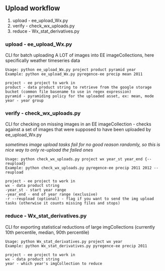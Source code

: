 ## Upload workflow

1. upload - ee_upload_Wx.py
2. verify - check_wx_uploads.py
3. reduce - Wx_stat_derivatives.py

### upload - ee_upload_Wx.py

CLI for batch uploading A LOT of images into EE imageCollections, here specifically weather timeseries data
    
    Usage: python ee_upload_Wx.py project product pyramid year
    Example: python ee_upload_Wx.py pyregence-ee precip mean 2011

    project - ee project to work in
    product - data product string to retrieve from the google storage bucket (common file basename to use in regex expression)
    pyramid - pyramiding policy for the uploaded asset, ex: mean, mode
    year - year group


### verify - check_wx_uploads.py

CLI for checking on missing images in an EE imageCollection - checks against a set of images that were supposed to have been uploaded by ee_upload_Wx.py

*sometimes image upload tasks fail for no good reason randomly, so this is nice way to only re-upload the failed ones*

    Usage: python check_wx_uploads.py project wx year_st year_end {--reupload}
    Example: python check_wx_uploads.py pyregence-ee precip 2011 2012 --reupload
    
    project - ee project to work in
    wx - data product string
    -year_st - start year range 
    -year_end - end of year range (exclusive)
    -r --reupload (optional) - flag if you want to send the img upload tasks (otherwise it counts missing files and stops)

### reduce - Wx_stat_derivatives.py

CLI for exporting statistical reductions of large imgCollections (currently 10th percentile, median, 90th percentile)

    Usage: python Wx_stat_derivatives.py project wx year
    Example: python Wx_stat_derivatives.py pyregence-ee precip 2011

    project - ee project to work in
    wx - data product string
    year - which year's imgCollection to reduce